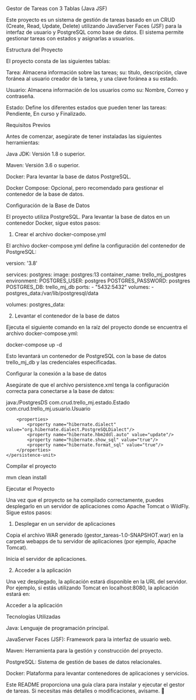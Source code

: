 Gestor de Tareas con 3 Tablas (Java JSF)

Este proyecto es un sistema de gestión de tareas basado en un CRUD (Create, Read, Update, Delete) utilizando JavaServer Faces (JSF) para la interfaz de usuario y PostgreSQL como base de datos. El sistema permite gestionar tareas con estados y asignarlas a usuarios.

Estructura del Proyecto

El proyecto consta de las siguientes tablas:

Tarea: Almacena información sobre las tareas; su: titulo, descripción, clave foránea al usuario creador de la tarea, y una clave foránea a su estado.

Usuario: Almacena información de los usuarios como su: Nombre, Correo y contraseña.

Estado: Define los diferentes estados que pueden tener las tareas: Pendiente, En curso y Finalizado.

Requisitos Previos

Antes de comenzar, asegúrate de tener instaladas las siguientes herramientas:

Java JDK: Versión 1.8 o superior.

Maven: Versión 3.6 o superior.

Docker: Para levantar la base de datos PostgreSQL.

Docker Compose: Opcional, pero recomendado para gestionar el contenedor de la base de datos.

Configuración de la Base de Datos

El proyecto utiliza PostgreSQL. Para levantar la base de datos en un contenedor Docker, sigue estos pasos:

1. Crear el archivo docker-compose.yml

El archivo docker-compose.yml define la configuración del contenedor de PostgreSQL:

version: '3.8'

services:
  postgres:
    image: postgres:13
    container_name: trello_mj_postgres
    environment:
      POSTGRES_USER: postgres
      POSTGRES_PASSWORD: postgres
      POSTGRES_DB: trello_mj_db
    ports:
      - "5432:5432"
    volumes:
      - postgres_data:/var/lib/postgresql/data

volumes:
  postgres_data:

2. Levantar el contenedor de la base de datos

Ejecuta el siguiente comando en la raíz del proyecto donde se encuentra el archivo docker-compose.yml:

docker-compose up -d

Esto levantará un contenedor de PostgreSQL con la base de datos trello_mj_db y las credenciales especificadas.

Configurar la conexión a la base de datos

Asegúrate de que el archivo persistence.xml tenga la configuración correcta para conectarse a la base de datos:

<?xml version="1.0" encoding="UTF-8"?>
<persistence xmlns="http://java.sun.com/xml/ns/persistence" version="2.0">
    <persistence-unit name="jsf-crud-unit" transaction-type="JTA">
        <jta-data-source>java:/PostgresDS</jta-data-source>
        <class>com.crud.trello_mj.estado.Estado</class>
        <class>com.crud.trello_mj.usuario.Usuario</class>

        <properties>
            <property name="hibernate.dialect" value="org.hibernate.dialect.PostgreSQLDialect"/>
            <property name="hibernate.hbm2ddl.auto" value="update"/>
            <property name="hibernate.show_sql" value="true"/>
            <property name="hibernate.format_sql" value="true"/>
        </properties>
    </persistence-unit>
</persistence>

Compilar el proyecto

mvn clean install

Ejecutar el Proyecto

Una vez que el proyecto se ha compilado correctamente, puedes desplegarlo en un servidor de aplicaciones como Apache Tomcat o WildFly. Sigue estos pasos:

1. Desplegar en un servidor de aplicaciones

Copia el archivo WAR generado (gestor_tareas-1.0-SNAPSHOT.war) en la carpeta webapps de tu servidor de aplicaciones (por ejemplo, Apache Tomcat).

Inicia el servidor de aplicaciones.

2. Acceder a la aplicación

Una vez desplegado, la aplicación estará disponible en la URL del servidor. Por ejemplo, si estás utilizando Tomcat en localhost:8080, la aplicación estará en:

Acceder a la aplicación

Tecnologías Utilizadas

Java: Lenguaje de programación principal.

JavaServer Faces (JSF): Framework para la interfaz de usuario web.

Maven: Herramienta para la gestión y construcción del proyecto.

PostgreSQL: Sistema de gestión de bases de datos relacionales.

Docker: Plataforma para levantar contenedores de aplicaciones y servicios.

Este README proporciona una guía clara para instalar y ejecutar el gestor de tareas. Si necesitas más detalles o modificaciones, avísame. 🚀

